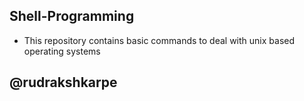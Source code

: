 
## Shell-Programming

- This repository contains basic commands to deal with unix based operating systems 
## @rudrakshkarpe
